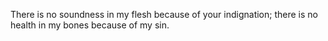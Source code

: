 There is no soundness in my flesh because of your indignation; there is no health in my bones because of my sin.
